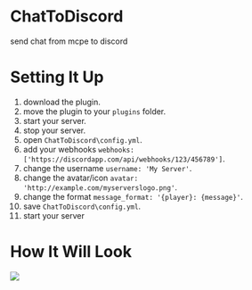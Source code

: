 # ChatToDiscord
send chat from mcpe to discord

# Setting It Up
1. download the plugin.
2. move the plugin to your `plugins` folder.
3. start your server.
4. stop your server.
5. open `ChatToDiscord\config.yml`.
6. add your webhooks `webhooks: ['https://discordapp.com/api/webhooks/123/456789']`.
7. change the username `username: 'My Server'`.
8. change the avatar/icon `avatar: 'http://example.com/myserverslogo.png'`.
9. change the format `message_format: '{player}: {message}'`.
10. save `ChatToDiscord\config.yml`.
11. start your server

# How It Will Look

![](http://puu.sh/vgZ3R/04d3fb2d4a.png)

